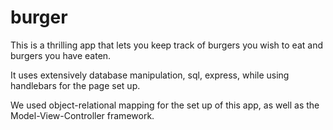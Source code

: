 # burger

This is a thrilling app that lets you keep track of burgers you wish to eat and 
burgers you have eaten.

It uses extensively database manipulation, sql, express, while using handlebars
for the page set up.

We used object-relational mapping for the set up of this app, as well as 
the Model-View-Controller framework. 